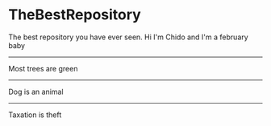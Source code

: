 # TheBestRepository
The best repository you have ever seen.
Hi I'm Chido and I'm a february baby <hr>
Most trees are green <hr>
Dog is an animal <hr>
Taxation is theft
